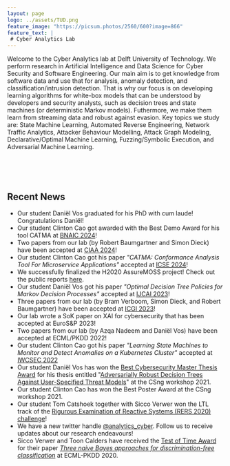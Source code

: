 ```yaml
---
layout: page
logo: ../assets/TUD.png
feature_image: "https://picsum.photos/2560/600?image=866"
feature_text: |
 # Cyber Analytics Lab
---
```


Welcome to the Cyber Analytics lab at Delft University of Technology. We perform research in Artificial Intelligence and Data Science for 
Cyber Security and Software Engineering. Our main aim is to get knowledge from software data and use that for analysis, anomaly detection, 
and classification/intrusion detection. That is why our focus is on developing learning algorithms for white-box models that can be understood 
by developers and security analysts, such as decision trees and state machines (or deterministic Markov models). Futhermore, 
we make them learn from streaming data and robust against evasion. Key topics we study are: State Machine Learning, Automated Reverse Engineering, 
Network Traffic Analytics, Attacker Behaviour Modelling, Attack Graph Modeling, Declarative/Optimal Machine Learning, Fuzzing/Symbolic Execution, and Adversarial Machine 
Learning.

<br/><br/><br/>
## Recent News
- Our student Daniël Vos graduated for his PhD with cum laude! Congratulations Daniël!
- Our student Clinton Cao got awarded with the Best Demo Award for his tool CATMA at [BNAIC 2024](https://bnaic2024.sites.uu.nl/)!
- Two papers from our lab (by Robert Baumgartner and Simon Dieck) have been accepted at [CIAA 2024](http://www.math.akita-u.ac.jp/ciaa2024/)!
- Our student Clinton Cao got his paper _"CATMA: Conformance Analysis Tool For Microservice Applications"_ accepted at [ICSE 2024](https://dl-acm-org.tudelft.idm.oclc.org/doi/10.1145/3639478.3640022)!
- We successfully finalized the H2020 AssureMOSS project! Check out the public reports [here](https://assuremoss.eu/en/resources).
- Our student Daniël Vos got his paper _"Optimal Decision Tree Policies for Markov Decision Processes"_ accepted at [IJCAI 2023](https://www.ijcai.org/proceedings/2023/0606.pdf)!
- Three papers from our lab (by Bram Verboom, Simon Dieck, and Robert Baumgartner) have been accepted at [ICGI 2023](http://www.fsr.ac.ma/icgi2023/index.html)!
- Our lab wrote a SoK paper on XAI for cybersecurity that has been accepted at EuroS&P 2023!
- Two papers from our lab (by Azqa Nadeem and Daniël Vos) have been accepted at ECML/PKDD 2022! 
- Our student Clinton Cao got his paper _"Learning State Machines to Monitor and Detect Anomalies on a Kubernetes Cluster"_  accepted at [IWCSEC 2022](https://www.ares-conference.eu/workshops-eu-symposium/iwcsec-2022/)
- Our student Daniël Vos has won the [Best Cybersecurity Master Thesis Award](https://csng.nl/?q=node/45) for his thesis entitled "[Adversarially Robust Decision Trees Against User-Specified Threat Models](http://resolver.tudelft.nl/uuid:c9d9cdc6-4f98-4730-8fb6-43e6e3444002)" at the CSng workshop 2021.
- Our student Clinton Cao has won the Best Poster Award at the CSng workshop 2021.
- Our student Tom Catshoek together with Sicco Verwer won the LTL track of the [Rigurous Examination of Reactive Systems (RERS 2020) challenge](http://rers-challenge.org/2020/index.php?page=results)! 
- We have a new twitter handle [@analytics_cyber](https://twitter.com/analytics_cyber). Follow us to receive updates about our research endeavours!
- Sicco Verwer and Toon Calders have received the [Test of Time Award](https://www.tudelft.nl/en/2020/ewi/insy/cyber-security/test-of-time-award-for-cys-paper/) for their paper _[Three naive Bayes approaches for discrimination-free classification](https://link.springer.com/article/10.1007/s10618-010-0190-x)_ at ECML-PKDD 2020.
